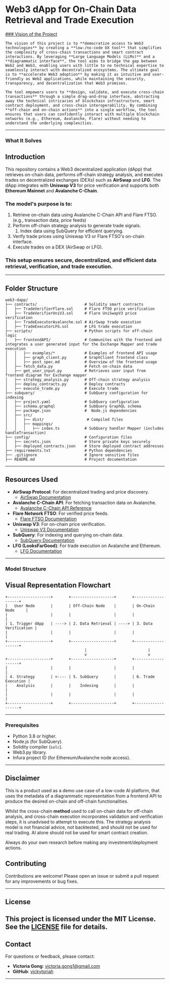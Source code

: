 # Web3 dApp for On-Chain Data Retrieval and Trade Execution

[### Vision of the Project](web3-dapp/docs/Problem_Statement.md)
```
The vision of this project is to **democratize access to Web3 technologies** by creating a **low-/no-code UX tool** that simplifies the complexity of cross-chain transactions and smart contract interactions. By leveraging **Large Language Models (LLMs)** and a **diagrammatic interface**, the tool aims to bridge the gap between Web2 and Web3, enabling users with little to no technical expertise to seamlessly interact with decentralized ecosystems. The ultimate goal is to **accelerate Web3 adoption** by making it as intuitive and user-friendly as Web2 applications, while maintaining the security, transparency, and decentralization that Web3 promises.

The tool empowers users to **design, validate, and execute cross-chain transactions** through a simple drag-and-drop interface, abstracting away the technical intricacies of blockchain infrastructure, smart contract deployment, and cross-chain interoperability. By combining **off-chain and on-chain actions** into a single workflow, the tool ensures that users can confidently interact with multiple blockchain networks (e.g., Ethereum, Avalanche, Flare) without needing to understand the underlying complexities.
```
---

### What It Solves


## **Introduction**
This repository contains a Web3 decentralized application (dApp) that retrieves on-chain data, performs off-chain strategy analysis, and executes trades on decentralized exchanges (DEXs) such as **AirSwap** and **LFG**. The dApp integrates with **Uniswap V3** for price verification and supports both **Ethereum Mainnet** and **Avalanche C-Chain**.

### The model's purpose is to:
1. Retrieve on-chain data using Avalanche C-Chain API and Flare FTSO. (e.g., transaction data, price feeds)
2. Perform off-chain strategy analysis to generate trade signals.
   1. Index data using SubQuery for efficient querying.
3. Verify trade prices using Uniswap V3 or Flare FTSO's on-chain interface.
4. Execute trades on a DEX (AirSwap or LFG).

### This setup ensures secure, decentralized, and efficient data retrieval, verification, and trade execution.

---

## **Folder Structure**
```
web3-dapp/
├── contracts/                     # Solidity smart contracts
│   ├── TradeVerifierFlare.sol     # Flare FTSO price verification
│   ├── TradeVerifierUniV3.sol     # Flare UniSwapV3 price verification
│   ├── TradeExecutorAvalanche.sol # AirSwap trade execution
│   ├── TradeExecutorLFG.sol       # LFG trade execution
├── scripts/                       # Python scripts for off-chain logic
│   ├── frontendAPI/               # Communites with the frontend and integrates a user generated input for the Exchange Mapper and trade execution
│   │   ├── examples/*             # Examples of frontend API usage
│   │   ├── graph_client.py        # GraphClient frontend class 
│   │   ├── post_spec.md           # Overview of the frontend usage 
│   ├── fetch_data.py              # Fetch on-chain data
│   ├── get_user_input.py          # Retrieves user input from frontend diagram for Exchange mapper
│   ├── strategy_analysis.py       # Off-chain strategy analysis
│   ├── deploy_contracts.py        # Deploy contracts
│   ├── execute_trade.py           # Execute trade
├── subquery/                      # SubQuery configuration for indexing
│   ├── project.yaml               # SubQuery configuration
│   ├── schema.graphql             # SubQuery GraphQL schema
│   ├── package.json               #  Node.js dependencies
│   ├── src/
│   │   ├── dist/                   # Compiled files
│   │   ├── mappings/
│   │   │   ├── index.ts           # SubQuery handler Mapper (includes handleTransaction)
├── config/                        # Configuration files
│   ├── secrets.json               # Store private keys securely
│   ├── deployed_contracts.json    # Store deployed contract addresses
├── requirements.txt               # Python dependencies
├── .gitignore                     # Ignore sensitive files
├── README.md                      # Project documentation
```

---

## **Resources Used**
- **AirSwap Protocol**: For decentralized trading and price discovery.
    - [AirSwap Documentation](https://about.airswap.xyz/technology/protocols)
- **Avalanche C-Chain API**: For fetching transaction data on Avalanche.
    - [Avalanche C-Chain API Reference](https://build.avax.network/docs/api-reference/c-chain/txn-format)
- **Flare Network FTSO**: For verified price feeds.
    - [Flare FTSO Documentation](https://dev.flare.network/ftso/solidity-reference/FtsoV2Interface)
- **Uniswap V3**: For on-chain price verification.
    - [Uniswap V3 Documentation](https://docs.uniswap.org/protocol/reference/core/interfaces/pool/IUniswapV3PoolState)
- **SubQuery**: For indexing and querying on-chain data.
    - [SubQuery Documentation](https://academy.subquery.network/indexer/build/introduction.html#evm-and-cosmos-project-scaffolding)
- **LFG (LooksFarGood)**: For trade execution on Avalanche and Ethereum.
    - [LFG Documentation](https://docs.lfj.gg/)

---

### **Model Structure**

## **Visual Representation Flowchart**

```plaintext
+-------------------+       +-------------------+       +-------------------+
|   User Node       |       | Off-Chain Node    |       | On-Chain Node     |
|                   |       |                   |       |                   |
| 1. Trigger dApp   | ----> | 2. Data Retrieval | ----> | 3. Data Verification |
|                   |       |                   |       |                   |
+-------------------+       +-------------------+       +-------------------+
                                   |                           |
                                   v                           v
+-------------------+       +-------------------+       +-------------------+
|                   |       |                   |       |                   |
| 4. Strategy       | <---- | 5. SubQuery       |       | 6. Trade Execution |
|    Analysis       |       |    Indexing       |       |                   |
|                   |       |                   |       |                   |
+-------------------+       +-------------------+       +-------------------+
```

---
### **Prerequisites**
- Python 3.8 or higher.
- Node.js (for SubQuery).
- Solidity compiler (`solc`).
- Web3.py library.
- Infura project ID (for Ethereum/Avalanche node access).


---
## **Disclaimer**
This is a product used as a demo use case of a low-code AI platform, that uses the metadata of a diagrammatic representation from a frontend API to produce the desired on-chain and off-chain functionalities. 

Whilst the cross-chain **method** used to call on-chain data for off-chain analysis, and cross-chain execution incorporates validation and verification steps, it is unadvised to attempt to execute this. The strategy analysis model is not financial advice, not backtested, and should not be used for real trading. AI alone should not be used for smart contract creation.

Always do your own research before making any investment/deployment actions.


## **Contributing**
Contributions are welcome! Please open an issue or submit a pull request for any improvements or bug fixes.

---

## **License**

This project is licensed under the MIT License. See the [LICENSE](BuildTransactions_AI/LICENSE) file for details.
---

## **Contact**
For questions or feedback, please contact:
- **Victoria Gong**: [victoria.gong1@gmail.com](mailto:victoria.gong1@gmail.com)
- **GitHub**: [vickytoriah](https://github.com/vickytoriah)

---